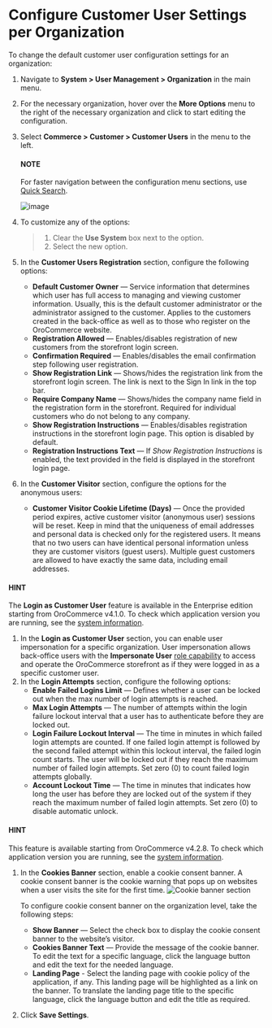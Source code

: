 <a id="system-user-mngm-organization-configuration-commerce-customers-customer-users"></a>

# Configure Customer User Settings per Organization

To change the default customer user configuration settings for an organization:

1. Navigate to **System > User Management > Organization** in the main menu.
2. For the necessary organization, hover over the <i class="fa fa-ellipsis-h fa-lg" aria-hidden="true"></i> **More Options** menu to the right of the necessary organization and click <i class="fas fa-cog" aria-hidden="true"></i> to start editing the configuration.
3. Select **Commerce > Customer > Customer Users** in the menu to the left.

   #### NOTE
   For faster navigation between the configuration menu sections, use [Quick Search](../../../../../configuration/quick-search.md#user-guide-system-configuration-quick-search).

   ![image](user/img/system/user_management/org_configuration/customers/CustomerUsersPerOrganization.png)
4. To customize any of the options:
   > 1. Clear the **Use System** box next to the option.
   > 2. Select the new option.
5. In the **Customer Users Registration** section, configure the following options:
   * **Default Customer Owner** — Service information that determines which user has full access to managing and viewing customer information. Usually, this is the default customer administrator or the administrator assigned to the customer. Applies to the customers created in the back-office as well as to those who register on the OroCommerce website.
   * **Registration Allowed** — Enables/disables registration of new customers from the storefront login screen.
   * **Confirmation Required** — Enables/disables the email confirmation step following user registration.
   * **Show Registration Link** — Shows/hides the registration link from the storefront login screen. The link is next to the Sign In link in the top bar.
   * **Require Company Name** — Shows/hides the company name field in the registration form in the storefront. Required for individual customers who do not belong to any company.
   * **Show Registration Instructions** — Enables/disables registration instructions in the storefront login page. This option is disabled by default.
   * **Registration Instructions Text** — If *Show Registration Instructions* is enabled, the text provided in the field is displayed in the storefront login page.
6. In the **Customer Visitor** section, configure the options for the anonymous users:
   * **Customer Visitor Cookie Lifetime (Days)** — Once the provided period expires, active customer visitor (anonymous user) sessions will be reset. Keep in mind that the uniqueness of email addresses and personal data is checked only for the registered users. It means that no two users can have identical personal information unless they are customer visitors (guest users). Multiple guest customers are allowed to have exactly the same data, including email addresses.

<a id="organization-user-impersonation"></a>

#### HINT
The **Login as Customer User** feature is available in the Enterprise edition starting from OroCommerce v4.1.0. To check which application version you are running, see the [system information](../../../../../system-information/index.md#system-information).

1. In the **Login as Customer User** section, you can enable user impersonation for a specific organization. User impersonation allows back-office users with the **Impersonate User** [role capability](../../../../roles/admin-capabilities.md#admin-capabilities) to access and operate the OroCommerce storefront as if they were logged in as a specific customer user.
2. In the **Login Attempts** section, configure the following options:
   * **Enable Failed Logins Limit** — Defines whether a user can be locked out when the max number of login attempts is reached.
   * **Max Login Attempts** — The number of attempts within the login failure lockout interval that a user has to authenticate before they are locked out.
   * **Login Failure Lockout Interval** — The time in minutes in which failed login attempts are counted. If one failed login attempt is followed by the second failed attempt within this lockout interval, the failed login count starts. The user will be locked out if they reach the maximum number of failed login attempts. Set zero (0) to count failed login attempts globally.
   * **Account Lockout Time** — The time in minutes that indicates how long the user has before they are locked out of the system if they reach the maximum number of failed login attempts. Set zero (0) to disable automatic unlock.

#### HINT
This feature is available starting from OroCommerce v4.2.8. To check which application version you are running, see the [system information](../../../../../system-information/index.md#system-information).

1. In the **Cookies Banner** section, enable a cookie consent banner. A cookie consent banner is the cookie warning that pops up on websites when a user visits the site for the first time.
   ![Cookie banner section](user/img/system/user_management/org_configuration/customers/cookie-banner-organization.png)

   To configure cookie consent banner on the organization level, take the following steps:
   * **Show Banner** — Select the check box to display the cookie consent banner to the website’s visitor.
   * **Cookies Banner Text** — Provide the message of the cookie banner. To edit the text for a specific language, click the language button and edit the text for the needed language.
   * **Landing Page** - Select the landing page with cookie policy of the application, if any. This landing page will be highlighted as a link on the banner. To translate the landing page title to the specific language, click the language button and edit the title as required.
2. Click **Save Settings**.

<!-- fa-bars = fa-navicon -->
<!-- Ic Tiles is used as Set As Default in saved views, and as tiles in display layout options -->
<!-- IcPencil refers to Rename in Commerce and Inline Editing in CRM -->
<!-- Check mark in the square. -->
<!-- SortDesc is also used as drop-down arrow -->

